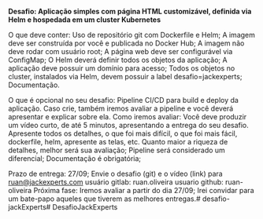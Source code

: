 **Desafio: Aplicação simples com página HTML customizável, definida via Helm e hospedada em um cluster Kubernetes**

O que deve conter:
    Uso de repositório git com Dockerfile e Helm;
    A imagem deve ser construída por você e publicada no Docker Hub;
    A imagem não deve rodar com usuário root;
    A página web deve ser configurável via ConfigMap;
    O Helm deverá definir todos os objetos da aplicação;
    A aplicação deve possuir um domínio para acesso;
    Todos os objetos no cluster, instalados via Helm, devem possuir a label desafio=jackexperts;
    Documentação.

O que é opcional no seu desafio:
    Pipeline CI/CD para build e deploy da aplicação. Caso crie, também iremos avaliar a pipeline e você deverá apresentar e explicar sobre ela.
    Como iremos avaliar:
    Você deve produzir um vídeo curto, de até 5 minutos, apresentando a entrega do seu desafio. Apresente todos os detalhes, o que foi mais difícil, o que foi mais fácil, dockerfile, helm, apresente as telas, etc. Quanto maior a riqueza de detalhes, melhor será sua avaliação;
    Pipeline será considerado um diferencial;
Documentação é obrigatória;

Prazo de entrega: 27/09;
Envie o desafio (git) e o vídeo (link) para ruan@jackexperts.com
    usuário gitlab: ruan.oliveira
    usuario github: ruan-oliveira
Próxima fase:
Iremos avaliar a partir do dia 27/09;
Irei convidar para um bate-papo aqueles que tiverem as melhores entregas.# desafio-jackExperts# DesafioJackExperts
